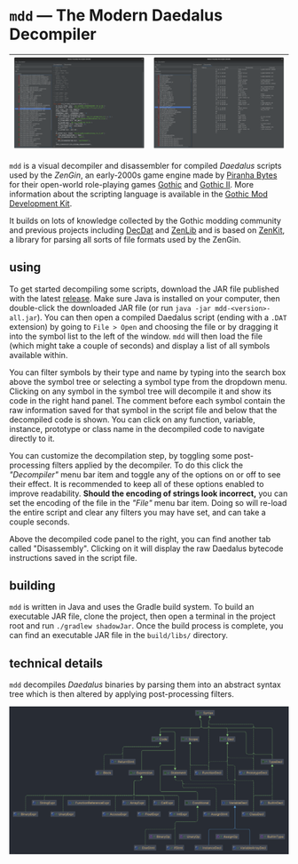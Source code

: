 # `mdd` — The Modern Daedalus Decompiler

| ![](assets/demo-decompiler.png) | ![](assets/demo.disassembler.png) |
|---------------------------------|-----------------------------------|

`mdd` is a visual decompiler and disassembler for compiled *Daedalus* scripts used by the *ZenGin*, an early-2000s game engine made by [Piranha Bytes](https://en.wikipedia.org/wiki/Piranha_Bytes) for their open-world role-playing games [Gothic](https://en.wikipedia.org/wiki/Gothic_(video_game)) and [Gothic II](https://en.wikipedia.org/wiki/Gothic_II). More information about the scripting language is available in the [Gothic Mod Development Kit](https://github.com/PhoenixTales/gothic-devkit).

It builds on lots of knowledge collected by the Gothic modding community and previous projects including [DecDat](https://github.com/auronen/DecDat) and [ZenLib](https://github.com/ataulien/ZenLib) and is based on [ZenKit](https://github.com/GothicKit/ZenKit), a library for parsing all sorts of file formats used by the ZenGin.

## using

To get started decompiling some scripts, download the JAR file published with the latest [release](https://github.com/GothicKit/mdd/releases).
Make sure Java is installed on your computer, then double-click the downloaded JAR file (or run `java -jar mdd-<version>-all.jar`).
You can then open a compiled Daedalus script (ending with a `.DAT` extension) by going to `File > Open` and choosing the
file or by dragging it into the symbol list to the left of the window. `mdd` will then load the file (which might take 
a couple of seconds) and display a list of all symbols available within.

You can filter symbols by their type and name by typing into the search box above the symbol tree or selecting a symbol
type from the dropdown menu. Clicking on any symbol in the symbol tree will decompile it and show its code in the right
hand panel. The comment before each symbol contain the raw information saved for that symbol in the script file and below
that the decompiled code is shown. You can click on any function, variable, instance, prototype or class name in the
decompiled code to navigate directly to it.

You can customize the decompilation step, by toggling some post-processing filters applied by the decompiler. To do this
click the *"Decompiler"* menu bar item and toggle any of the options on or off to see their effect. It is recommended to
keep all of these options enabled to improve readability. **Should the encoding of strings look incorrect,** you can
set the encoding of the file in the *"File"* menu bar item. Doing so will re-load the entire script and clear any filters
you may have set, and can take a couple seconds.

Above the decompiled code panel to the right, you can find another tab called "Disassembly". Clicking on it will display
the raw Daedalus bytecode instructions saved in the script file.

## building

`mdd` is written in Java and uses the Gradle build system. To build an executable JAR file, clone the project, then
open a terminal in the project root and run `./gradlew shadowJar`. Once the build process is complete, you can find
an executable JAR file in the `build/libs/` directory.

## technical details

`mdd` decompiles *Daedalus* binaries by parsing them into an abstract syntax tree which is then altered by applying
post-processing filters.

![](assets/abstract-syntax-tree.png)
